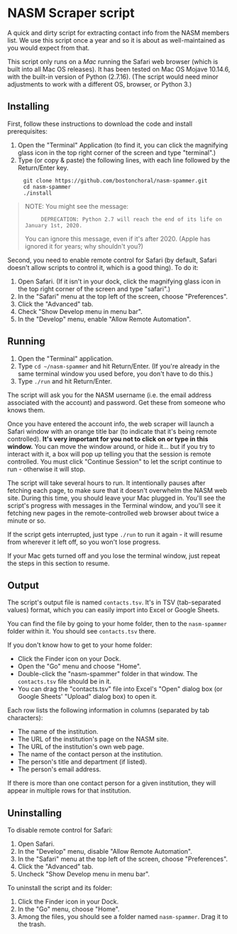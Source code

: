 NASM Scraper script
===================

A quick and dirty script for extracting contact info from the NASM members list.
We use this script once a year and so it is about as well-maintained as you would expect from that.

This script only runs on a *Mac* running the Safari web browser (which is built into all Mac OS releases).
It has been tested on Mac OS Mojave 10.14.6, with the built-in version of Python (2.7.16).
(The script would need minor adjustments to work with a different OS, browser, or Python 3.)

Installing
----------

First, follow these instructions to download the code and install prerequisites:

1. Open the "Terminal" Application (to find it, you can click the magnifying glass icon in the top right corner of the screen and type "terminal".)
2. Type (or copy & paste) the following lines, with each line followed by the Return/Enter key.
```
     git clone https://github.com/bostonchoral/nasm-spammer.git
     cd nasm-spammer
     ./install
```

> NOTE: You might see the message:
> ```
>      DEPRECATION: Python 2.7 will reach the end of its life on January 1st, 2020.
> ```
> You can ignore this message, even if it's after 2020. (Apple has ignored it for years; why shouldn't you?)


Second, you need to enable remote control for Safari (by default, Safari doesn't allow scripts to control it, which is a good thing). To do it:

1. Open Safari. (If it isn't in your dock, click the magnifying glass icon in the top right corner of the screen and type "safari".)
2. In the "Safari" menu at the top left of the screen, choose "Preferences".
3. Click the "Advanced" tab.
4. Check "Show Develop menu in menu bar".
5. In the "Develop" menu, enable "Allow Remote Automation".


Running
-------

1. Open the "Terminal" application.
2. Type `cd ~/nasm-spammer` and hit Return/Enter. (If you're already in the same terminal window you used before, you don't have to do this.)
3. Type `./run` and hit Return/Enter.

The script will ask you for the NASM username (i.e. the email address associated with the account) and password. Get these from someone who knows them.

Once you have entered the account info, the web scraper will launch a Safari window with an orange title bar (to
indicate that it's being remote controlled). **It's very important for you not to click on or type in this window.** 
You can move the window around, or hide it... but if you try to interact with it, a box will pop up telling you that
the session is remote controlled. You must click "Continue Session" to let the script continue to run - otherwise it
will stop.

The script will take several hours to run. It intentionally pauses after fetching each page, to make sure that it
doesn't overwhelm the NASM web site. During this time, you should leave your Mac plugged in. You'll see the script's progress with messages in the Terminal window, and you'll see it fetching new pages in the remote-controlled web browser about twice a minute or so.

If the script gets interrupted, just type `./run` to run it again - it will resume from wherever it left off, so you won't lose progress.

If your Mac gets turned off and you lose the terminal window, just repeat the steps in this section to resume.


Output
------

The script's output file is named `contacts.tsv`. It's in TSV (tab-separated values) format, which you can easily import into Excel or Google Sheets.

You can find the file by going to your home folder, then to the `nasm-spammer` folder within it. You should see `contacts.tsv` there.

If you don't know how to get to your home folder:

* Click the Finder icon on your Dock.
* Open the "Go" menu and choose "Home".
* Double-click the "nasm-spammer" folder in that window. The `contacts.tsv` file should be in it.
* You can drag the "contacts.tsv" file into Excel's "Open" dialog box (or Google Sheets' "Upload" dialog box) to open it.

Each row lists the following information in columns (separated by tab characters):

* The name of the institution.
* The URL of the institution's page on the NASM site.
* The URL of the institution's own web page.
* The name of the contact person at the institution.
* The person's title and department (if listed).
* The person's email address.

If there is more than one contact person for a given institution, they will appear in multiple rows for that institution.


Uninstalling
------------

To disable remote control for Safari:

1. Open Safari.
2. In the "Develop" menu, disable "Allow Remote Automation".
3. In the "Safari" menu at the top left of the screen, choose "Preferences".
4. Click the "Advanced" tab.
5. Uncheck "Show Develop menu in menu bar".

To uninstall the script and its folder:

1. Click the Finder icon in your Dock.
2. In the "Go" menu, choose "Home".
3. Among the files, you should see a folder named `nasm-spammer`. Drag it to the trash.




